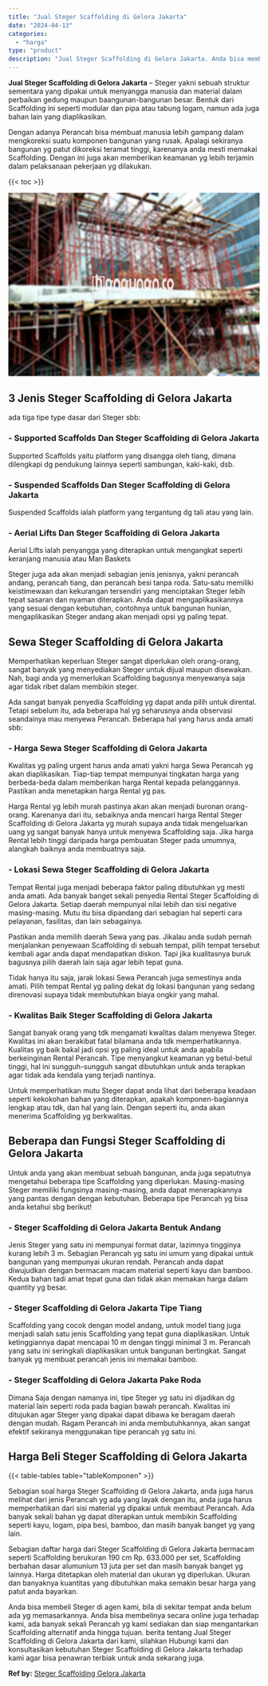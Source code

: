 ```yaml
---
title: "Jual Steger Scaffolding di Gelora Jakarta"
date: "2024-04-13"
categories: 
  - "harga"
type: "product"
description: "Jual Steger Scaffolding di Gelora Jakarta. Anda bisa membeli Steger di agen kami, bila di sekitar tempat anda belum ada yg memasarkannya. Anda bisa membeliny..."
---
```


**Jual Steger Scaffolding di Gelora Jakarta** – Steger yakni sebuah struktur sementara yang dipakai untuk menyangga manusia dan material dalam perbaikan gedung maupun baangunan-bangunan besar. Bentuk dari Scaffolding ini seperti modular dan pipa atau tabung logam, namun ada juga bahan lain yang diaplikasikan.

Dengan adanya Perancah bisa membuat manusia lebih gampang dalam mengkoreksi suatu komponen bangunan yang rusak. Apalagi sekiranya bangunan yg patut dikoreksi teramat tinggi, karenanya anda mesti memakai Scaffolding. Dengan ini juga akan memberikan keamanan yg lebih terjamin dalam pelaksanaan pekerjaan yg dilakukan.

{{< toc >}}

![Jual Steger Scaffolding di Gelora Jakarta](/images/sewa-scaffolding-steger-23.png)

## 3 Jenis Steger Scaffolding di Gelora Jakarta

ada tiga tipe type dasar dari Steger sbb:

### \- Supported Scaffolds Dan Steger Scaffolding di Gelora Jakarta

Supported Scaffolds yaitu platform yang disangga oleh tiang, dimana dilengkapi dg pendukung lainnya seperti sambungan, kaki-kaki, dsb.

### \- Suspended Scaffolds Dan Steger Scaffolding di Gelora Jakarta

Suspended Scaffolds ialah platform yang tergantung dg tali atau yang lain.

### \- Aerial Lifts Dan Steger Scaffolding di Gelora Jakarta

Aerial Lifts ialah penyangga yang diterapkan untuk mengangkat seperti keranjang manusia atau Man Baskets

Steger juga ada akan menjadi sebagian jenis jenisnya, yakni perancah andang, perancah tiang, dan perancah besi tanpa roda. Satu-satu memiliki keistimewaan dan kekurangan tersendiri yang menciptakan Steger lebih tepat sasaran dan nyaman diterapkan. Anda dapat mengaplikasikannya yang sesuai dengan kebutuhan, contohnya untuk bangunan hunian, mengaplikasikan Steger andang akan menjadi opsi yg paling tepat.

## Sewa Steger Scaffolding di Gelora Jakarta

Memperhatikan keperluan Steger sangat diperlukan oleh orang-orang, sangat banyak yang menyediakan Steger untuk dijual maupun disewakan. Nah, bagi anda yg memerlukan Scaffolding bagusnya menyewanya saja agar tidak ribet dalam membikin steger.

Ada sangat banyak penyedia Scaffolding yg dapat anda pilih untuk dirental. Tetapi sebelum itu, ada beberapa hal yg seharusnya anda observasi seandainya mau menyewa Perancah. Beberapa hal yang harus anda amati sbb:

### \- Harga Sewa Steger Scaffolding di Gelora Jakarta

Kwalitas yg paling urgent harus anda amati yakni harga Sewa Perancah yg akan diaplikasikan. Tiap-tiap tempat mempunyai tingkatan harga yang berbeda-beda dalam memberikan harga Rental kepada pelanggannya. Pastikan anda menetapkan harga Rental yg pas.

Harga Rental yg lebih murah pastinya akan akan menjadi buronan orang-orang. Karenanya dari itu, sebaiknya anda mencari harga Rental Steger Scaffolding di Gelora Jakarta yg murah supaya anda tidak mengeluarkan uang yg sangat banyak hanya untuk menyewa Scaffolding saja. Jika harga Rental lebih tinggi daripada harga pembuatan Steger pada umumnya, alangkah baiknya anda membuatnya saja.

### \- Lokasi Sewa Steger Scaffolding di Gelora Jakarta

Tempat Rental juga menjadi beberapa faktor paling dibutuhkan yg mesti anda amati. Ada banyak banget sekali penyedia Rental Steger Scaffolding di Gelora Jakarta. Setiap daerah mempunyai nilai lebih dan sisi negative masing-masing. Mutu itu bisa dipandang dari sebagian hal seperti cara pelayanan, fasilitas, dan lain sebagainya.

Pastikan anda memilih daerah Sewa yang pas. Jikalau anda sudah pernah menjalankan penyewaan Scaffolding di sebuah tempat, pilih tempat tersebut kembali agar anda dapat mendapatkan diskon. Tapi jika kualitasnya buruk bagusnya pilih daerah lain saja agar lebih tepat guna.

Tidak hanya itu saja, jarak lokasi Sewa Perancah juga semestinya anda amati. Pilih tempat Rental yg paling dekat dg lokasi bangunan yang sedang direnovasi supaya tidak membutuhkan biaya ongkir yang mahal.

### \- Kwalitas Baik Steger Scaffolding di Gelora Jakarta

Sangat banyak orang yang tdk mengamati kwalitas dalam menyewa Steger. Kwalitas ini akan berakibat fatal bilamana anda tdk memperhatikannya. Kualitas yg baik bakal jadi opsi yg paling ideal untuk anda apabila berkeinginan Rental Perancah. Tipe menyangkut keamanan yg betul-betul tinggi, hal ini sungguh-sungguh sangat dibutuhkan untuk anda terapkan agar tidak ada kendala yang terjadi nantinya.

Untuk memperhatikan mutu Steger dapat anda lihat dari beberapa keadaan seperti kekokohan bahan yang diterapkan, apakah komponen-bagiannya lengkap atau tdk, dan hal yang lain. Dengan seperti itu, anda akan menerima Scaffolding yg berkwalitas.

## Beberapa dan Fungsi Steger Scaffolding di Gelora Jakarta

Untuk anda yang akan membuat sebuah bangunan, anda juga sepatutnya mengetahui beberapa tipe Scaffolding yang diperlukan. Masing-masing Steger memiliki fungsinya masing-masing, anda dapat menerapkannya yang pantas dengan dengan kebutuhan. Beberapa tipe Perancah yg bisa anda ketahui sbg berikut!

### \- Steger Scaffolding di Gelora Jakarta Bentuk Andang

Jenis Steger yang satu ini mempunyai format datar, lazimnya tingginya kurang lebih 3 m. Sebagian Perancah yg satu ini umum yang dipakai untuk bangunan yang mempunyai ukuran rendah. Perancah anda dapat diwujudkan dengan bermacam macam material seperti kayu dan bamboo. Kedua bahan tadi amat tepat guna dan tidak akan memakan harga dalam quantity yg besar.

### \- Steger Scaffolding di Gelora Jakarta Tipe Tiang

Scaffolding yang cocok dengan model andang, untuk model tiang juga menjadi salah satu jenis Scaffolding yang tepat guna diaplikasikan. Untuk ketinggiannya dapat mencapai 10 m dengan tinggi minimal 3 m. Perancah yang satu ini seringkali diaplikasikan untuk bangunan bertingkat. Sangat banyak yg membuat perancah jenis ini memakai bamboo.

### \- Steger Scaffolding di Gelora Jakarta Pake Roda

Dimana Saja dengan namanya ini, tipe Steger yg satu ini dijadikan dg material lain seperti roda pada bagian bawah perancah. Kwalitas ini ditujukan agar Steger yang dipakai dapat dibawa ke beragam daerah dengan mudah. Ragam Perancah ini anda membutuhkannya, akan sangat efektif sekiranya menggunakan tipe perancah yg satu ini.

## Harga Beli Steger Scaffolding di Gelora Jakarta

{{< table-tables table="tableKomponen" >}}

Sebagian soal harga Steger Scaffolding di Gelora Jakarta, anda juga harus melihat dari jenis Perancah yg ada yang layak dengan itu, anda juga harus memperhatikan dari sisi material yg dipakai untuk membaut Perancah. Ada banyak sekali bahan yg dapat diterapkan untuk membikin Scaffolding seperti kayu, logam, pipa besi, bamboo, dan masih banyak banget yg yang lain.

Sebagian daftar harga dari Steger Scaffolding di Gelora Jakarta bermacam seperti Scaffolding berukuran 190 cm Rp. 633.000 per set, Scaffolding berbahan dasar alumunium 13 juta per set dan masih banyak banget yg lainnya. Harga ditetapkan oleh material dan ukuran yg diperlukan. Ukuran dan banyaknya kuantitas yang dibutuhkan maka semakin besar harga yang patut anda bayarkan.

Anda bisa membeli Steger di agen kami, bila di sekitar tempat anda belum ada yg memasarkannya. Anda bisa membelinya secara online juga terhadap kami, ada banyak sekali Perancah yg kami sediakan dan siap mengantarkan Scaffolding alternatif anda hingga tujuan. berita tentang Jual Steger Scaffolding di Gelora Jakarta dari kami, silahkan Hubungi kami dan konsultasikan kebutuhan Steger Scaffolding di Gelora Jakarta terhadap kami agar bisa penawran terbiak untuk anda sekarang juga.

**Ref by:** [Steger Scaffolding Gelora Jakarta](https://id.wikipedia.org/wiki/Steger)
